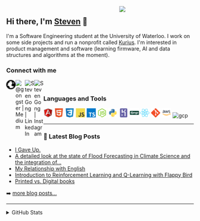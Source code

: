 <img align="right" src="https://media.giphy.com/media/xTiTnA6KByRzAnnEwE/giphy.gif" width="200"/>

## Hi there, I'm [Steven][website] 👋

I'm a Software Engineering student at the University of Waterloo. I work on some side projects and run a nonprofit called [Kurius][kurius]. I'm interested in product management and software (learning firmware, AI and data structures and algorithms at the moment). 

### Connect with me

[<img align="left" alt="stevengong.me" width="25" src="https://raw.githubusercontent.com/iconic/open-iconic/master/svg/globe.svg" />][website]
[<img align="left" alt="@gongster | Medium" width="25" src="https://cdn.jsdelivr.net/npm/simple-icons@v3/icons/medium.svg" />][medium]
[<img align="left" alt="Steven Gong | LinkedIn" width="25" src="https://cdn.jsdelivr.net/npm/simple-icons@v3/icons/linkedin.svg" />][linkedin]
[<img align="left" alt="Steven Gong | Instagram" width="25" src="https://cdn.jsdelivr.net/npm/simple-icons@v3/icons/instagram.svg" />][instagram]

<br />

### Languages and Tools
<p align="left">
<img src="https://raw.githubusercontent.com/devicons/devicon/master/icons/angularjs/angularjs-original.svg" alt="angular-js" width="25" height="25" />
<img src="https://raw.githubusercontent.com/devicons/devicon/master/icons/html5/html5-original.svg" alt="html" width="25" height="25" />
<img src="https://raw.githubusercontent.com/devicons/devicon/master/icons/css3/css3-original.svg" alt="css3" width="25" height="25" />
<img src="https://raw.githubusercontent.com/devicons/devicon/master/icons/javascript/javascript-original.svg" alt="javascript" width="25" height="25" />
<img src="https://raw.githubusercontent.com/devicons/devicon/master/icons/typescript/typescript-original.svg" alt="typescript" width="25" height="25" />
<img src="https://raw.githubusercontent.com/devicons/devicon/master/icons/nodejs/nodejs-original.svg" alt="nodejs" width="25" height="25" />
<img src="https://raw.githubusercontent.com/devicons/devicon/master/icons/python/python-original.svg" alt="python" width="25" height="25" />
<img src="https://raw.githubusercontent.com/devicons/devicon/master/icons/heroku/heroku-plain.svg" alt="heroku" width="25" height="25" />
<img src="https://raw.githubusercontent.com/devicons/devicon/master/icons/django/django-original.svg" alt="django" width="25" height="25" />
<img src="https://raw.githubusercontent.com/devicons/devicon/master/icons/react/react-original.svg" alt="react" width="25" height="25" />
<img src="https://raw.githubusercontent.com/devicons/devicon/master/icons/git/git-original.svg" alt="react" width="25" height="25" />
<img src="https://raw.githubusercontent.com/github/explore/80688e429a7d4ef2fca1e82350fe8e3517d3494d/topics/aws/aws.png" alt="aws" width="25" height="25" />
<img src="https://www.vectorlogo.zone/logos/google_cloud/google_cloud-icon.svg" alt="gcp" width="25" height="25" />
</p>

---

### 📕 Latest Blog Posts

<!-- BLOG-POST-LIST:START -->
- [I Gave Up.](https://medium.com/@gongster/i-gave-up-eeaa6158b67c?source=rss-1e9dd8b9d5fb------2)
- [A detailed look at the state of Flood Forecasting in Climate Science and the integration of…](https://medium.com/@gongster/a-detailed-look-at-the-state-of-flood-forecasting-in-climate-science-and-the-integration-of-912d31b460c4?source=rss-1e9dd8b9d5fb------2)
- [My Relationship with English](https://medium.com/@gongster/my-relationship-with-english-6050f30d5865?source=rss-1e9dd8b9d5fb------2)
- [Introduction to Reinforcement Learning and Q-Learning with Flappy Bird](https://levelup.gitconnected.com/introduction-to-reinforcement-learning-and-q-learning-with-flappy-bird-aa1f40614532?source=rss-1e9dd8b9d5fb------2)
- [Printed vs. Digital books](https://medium.com/@gongster/printed-vs-digital-books-49170a7371c6?source=rss-1e9dd8b9d5fb------2)
<!-- BLOG-POST-LIST:END -->

➡️ [more blog posts...](https://medium.com/@gongster)

---

<details>
  <summary>GitHub Stats</summary>
  <p align="center">
    <img alt="Gongsta's GitHub Stats" src="https://github-readme-stats.vercel.app/api?username=gongsta&show_icons=true&hide_border=true" />
  </p>

</details>

[website]: https://stevengong.me
[kurius]: https://kurius.ca
[medium]: https://medium.com/@gongster
[instagram]: https://instagram.com/stevengongg
[linkedin]: https://linkedin.com/in/gong-steven
